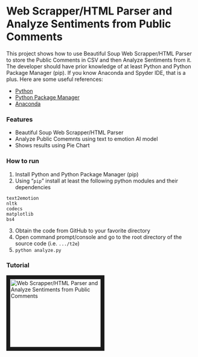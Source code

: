 # Web Scrapper/HTML Parser and Analyze Sentiments from Public Comments
This project shows how to use Beautiful Soup Web Scrapper/HTML Parser to store the Public Comments in CSV and then Analyze Sentiments from it. The developer should have prior knowledge of at least Python and Python Package Manager (pip). If you know Anaconda and Spyder IDE, that is a plus. Here are some useful references:
<ul>
<li><a href="https://www.python.org/">Python</a></li>
<li><a href="https://pypi.org/project/pip/">Python Package Manager</a></li>
<li><a href="https://pypi.org/project/pip/">Anaconda</a></li>
</ul>


### Features
*  Beautiful Soup Web Scrapper/HTML Parser
*  Analyze Public Comemnts using text to emotion AI model
*  Shows results using Pie Chart


### How to run
1.  Install Python and Python Package Manager (pip) 
2.  Using “<code>pip</code>” install at least the following python modules and their dependencies
```
text2emotion
nltk
codecs
matplotlib
bs4
```
3.  Obtain the code from GitHub to your favorite directory  
4.  Open command prompt/console and go to the root directory of the source code (i.e. <code>.../t2e</code>) 
5.  <code>python analyze.py </code>

### Tutorial
<a href="http://www.youtube.com/watch?feature=player_embedded&v=8_tJXRVlQ0s " target="_blank"><img src="http://img.youtube.com/vi/8_tJXRVlQ0s /0.jpg" alt="Web Scrapper/HTML Parser and Analyze Sentiments from Public Comments" width="240" height="180" border="10" /></a>
